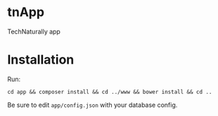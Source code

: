 # tnApp
TechNaturally app

# Installation
Run:
```
cd app && composer install && cd ../www && bower install && cd ..
```

Be sure to edit `app/config.json` with your database config.